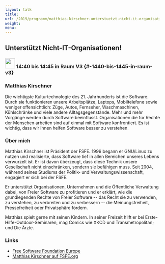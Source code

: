 ```yaml
---
layout: talk
title:
url: /2019/programm/matthias-kirschner-unterstuetzt-nicht-it-organisationen/
weight:
menu:
---
```

## Unterstützt Nicht-IT-Organisationen!

### <img height = "32" src="../../../images/lightning.svg"> 14:40 bis 14:45 in Raum V3 {#-1440-bis-1445-in-raum-v3}

### Matthias Kirschner

Die wichtigste Kulturtechnologie des 21. Jahrhunderts ist die Software. Durch sie funktionieren unsere Arbeitsplätze, Laptops, Mobiltelefone sowie weniger offensichtlich: Züge, Autos, Fernseher, Waschmaschinen, Kühlschränke und viele andere Alltagsgegenstände. Mehr und mehr Vorgänge werden durch Software beeinflusst. Organisationen die für Rechte der Menschen arbeiten sind auf einmal mit Software konfrontiert. Es ist wichtig, dass wir ihnen helfen Software besser zu verstehen. 

### Über mich

Matthias Kirschner ist Präsident der FSFE. 1999 begann er GNU/Linux zu nutzen und realisierte, dass Software tief in allen Bereichen unseres Lebens verwurzelt ist. Er ist davon überzeugt, dass diese Technik unsere Gesellschaft nicht einschränken, sondern sie befähigen muss. Seit 2004, während seines Studiums der Politik- und Verwaltungswissenschaft, engagiert er sich bei der FSFE.

Er unterstützt Organisationen, Unternehmen und die Öffentliche Verwaltung dabei, von Freier Software zu profitieren und er erklärt, wie die grundlegenden Rechte von Freier Software -- das Recht sie zu verwenden, zu verstehen, zu verbreiten und zu verbessern -- die Meinungsfreiheit, Pressefreiheit oder Privatsphäre fördern.

Matthias spielt gerne mit seinen Kindern. In seiner Freizeit hilft er bei Erste-Hilfe-Outdoor-Seminaren, mag Comics wie XKCD und Transmetropolitan; und Die Ärzte.

### Links

- <a href="https://fsfe.org" target="_blank">Free Software Foundation Europe</a>
- <a href="https://fsfe.org/about/kirschner" target="_blank">Matthias Kirschner auf FSFE.org</a>